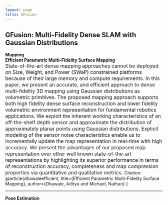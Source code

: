 ```yaml
---
layout: page
title: GFusion 
---
```


## GFusion: Multi-Fidelity Dense SLAM with Gaussian Distributions
  **Mapping**<br>
  **Efficient Parametric Multi-Fidelity Surface Mapping**<br>
  <font size="3">State-of-the-art dense mapping approaches cannot be deployed on Size, Weight, and Power (SWaP) constrained platforms because of their large memory and compute requirements. In this paper, we present an accurate, and efficient approach to dense multi-fidelity 3D mapping using Gaussian distributions as volumetric primitives. The proposed mapping approach supports both high fidelity dense surface reconstruction and lower fidelity volumetric environment representation for fundamental robotics applications. We exploit the inherent working characteristics of an off-the-shelf depth sensor and approximate the distribution of approximately planar points using Gaussian distributions. Explicit modeling of the sensor noise characteristics enable us to incrementally update the map representation in real-time with high accuracy. We present the advantages of our proposed map representation over other well known state-of-the-art representations by highlighting its superior performance in terms of reconstruction accuracy, completeness and map compression properties via quantitative and qualitative metrics.
</font>
    Citation: 
    @article{dhawaleefficient,
    title={Efficient Parametric Multi-Fidelity Surface Mapping},
    author={Dhawale, Aditya and Michael, Nathan}
    }
  - - - -
	
  **Pose Estimation**
